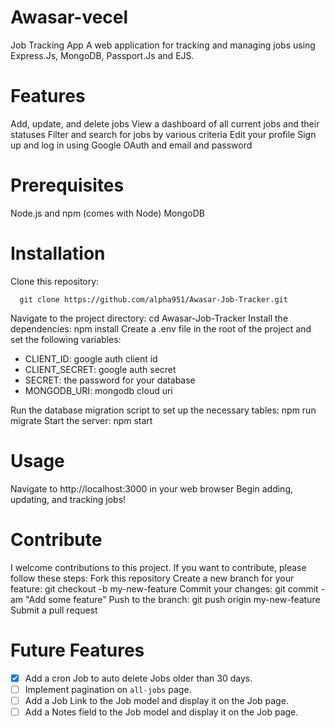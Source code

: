 # Awasar-vecel
Job Tracking App
A web application for tracking and managing jobs using  Express.Js, MongoDB, Passport.Js and EJS.

# Features
Add, update, and delete jobs
View a dashboard of all current jobs and their statuses
Filter and search for jobs by various criteria
Edit your profile
Sign up and log in using Google OAuth and email and password

# Prerequisites
Node.js and npm (comes with Node)
MongoDB 

# Installation
Clone this repository: 
```shell
  git clone https://github.com/alpha951/Awasar-Job-Tracker.git
```
Navigate to the project directory: cd Awasar-Job-Tracker
Install the dependencies: npm install
Create a .env file in the root of the project and set the following variables:
<ul>
  <li> CLIENT_ID: google auth client id </li>
  <li> CLIENT_SECRET: google auth secret </li>
  <li> SECRET: the password for your database </li>
  <li> MONGODB_URI: mongodb cloud uri </li>
</ul>
Run the database migration script to set up the necessary tables: npm run migrate
Start the server: npm start

# Usage
Navigate to http://localhost:3000 in your web browser
Begin adding, updating, and tracking jobs!

# Contribute
I welcome contributions to this project. If you want to contribute, please follow these steps:
Fork this repository
Create a new branch for your feature: git checkout -b my-new-feature
Commit your changes: git commit -am "Add some feature"
Push to the branch: git push origin my-new-feature
Submit a pull request

# Future Features
- [x] Add a cron Job to auto delete Jobs older than 30 days.
- [ ] Implement pagination on ```all-jobs``` page.
- [ ] Add a Job Link to the Job model and display it on the Job page.
- [ ] Add a Notes field to the Job model and display it on the Job page.
